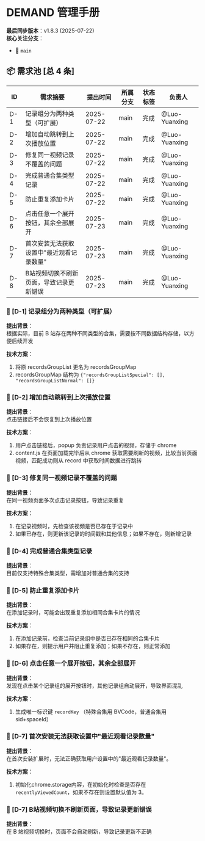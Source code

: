 # DEMAND 管理手册

**最后同步版本**：v1.8.3 (2025-07-22)  
**核心关注分支**：

- 🌱 `main`

## 📦 需求池 [总 4 条]

| ID  | 需求摘要                                 | 提出时间   | 所属分支 | 状态标签 | 负责人        |
| --- | ---------------------------------------- | ---------- | -------- | -------- | ------------- |
| D-1 | 记录组分为两种类型（可扩展）             | 2025-07-22 | main     | 完成     | @Luo-Yuanxing |
| D-2 | 增加自动跳转到上次播放位置               | 2025-07-22 | main     | 完成     | @Luo-Yuanxing |
| D-3 | 修复同一视频记录不覆盖的问题             | 2025-07-22 | main     | 完成     | @Luo-Yuanxing |
| D-4 | 完成普通合集类型记录                     | 2025-07-22 | main     | 完成     | @Luo-Yuanxing |
| D-5 | 防止重复添加卡片                         | 2025-07-22 | main     | 完成     | @Luo-Yuanxing |
| D-6 | 点击任意一个展开按钮，其余全部展开       | 2025-07-23 | main     | 完成     | @Luo-Yuanxing |
| D-7 | 首次安装无法获取设置中"最近观看记录数量" | 2025-07-23 | main     | 完成     | @Luo-Yuanxing |
| D-8 | B站视频切换不刷新页面，导致记录更新错误  | 2025-07-23 | main     | 完成     | @Luo-Yuanxing |

### 🔖 [D-1] 记录组分为两种类型（可扩展）

**提出背景**：  
根据实际，目前 B 站存在两种不同类型的合集，需要按不同数据结构存储，以方便后续开发

**技术方案**：

1. 将原 recordsGroupList 更名为 recordsGroupMap
2. recordsGroupMap 结构为 `{"recordsGroupListSpecial": [], "recordsGroupListNormal": []}`

### 🔖 [D-2] 增加自动跳转到上次播放位置

**提出背景**：  
点击链接后不会恢复到上次播放位置

**技术方案**：

1. 用户点击链接后，popup 负责记录用户点击的视频，存储于 chrome
2. content.js 在页面加载完毕后从 chrome 获取需要刷新的视频，比较当前页面视频，匹配成功则从 record 中获取时间数据进行跳转

### 🔖 [D-3] 修复同一视频记录不覆盖的问题

**提出背景**：  
在同一视频页面多次点击记录按钮，导致记录重复

**技术方案**：

1. 在记录视频时，先检查该视频是否已存在于记录中
2. 如果已存在，则更新该记录的时间戳和其他信息；如果不存在，则新增记录

### 🔖 [D-4] 完成普通合集类型记录

**提出背景**：  
目前仅支持特殊合集类型，需增加对普通合集的支持

### 🔖 [D-5] 防止重复添加卡片

**提出背景**：  
在添加记录时，可能会出现重复添加相同合集卡片的情况

**技术方案**：

1. 在添加记录前，检查当前记录组中是否已存在相同的合集卡片
2. 如果存在，则提示用户并阻止重复添加；如果不存在，则正常添加

### 🔖 [D-6] 点击任意一个展开按钮，其余全部展开

**提出背景**：  
发现在点击某个记录组的展开按钮时，其他记录组自动展开，导致界面混乱

**技术方案**：

1. 生成唯一标识键 `recordKey` （特殊合集用 BVCode，普通合集用 sid+spaceId）

### 🔖 [D-7] 首次安装无法获取设置中"最近观看记录数量"

**提出背景**：  
在首次安装扩展时，无法正确获取用户设置中的"最近观看记录数量"。

**技术方案**：

1. 初始化chrome.storage内容，在初始化时检查是否存在 `recentlyViewedCount`，如果不存在则设置默认值为 3。

### 🔖 [D-7] B站视频切换不刷新页面，导致记录更新错误
**提出背景**：  
在 B 站视频切换时，页面不会自动刷新，导致记录更新不正确